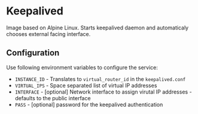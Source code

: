Keepalived
==========

Image based on Alpine Linux.
Starts keepalived daemon and automaticaly chooses external facing interface.

Configuration
-------------

Use following environment variables to configure the service:

* `INSTANCE_ID` - Translates to `virtual_router_id` in the `keepalived.conf`
* `VIRTUAL_IPS` - Space separated list of virtual IP addresses
* `INTERFACE` - [optional] Network interface to assign virutal IP addresses - defaults to the public interface
* `PASS` - [optional] password for the keepalived authentication
